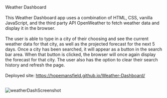 Weather Dashboard
<br/>
<br/>
This Weather Dashboard app uses a combination of HTML, CSS, vanilla JavaScript, and the third party API OpenWeather to fetch weather data and display it in the browser.
<br/>
<br/>
The user is able to type in a city of their choosing and see the current weather data for that city, as well as the projected forecast for the next 5 days. Once a city has been searched, it will appear as a button in the search bar area. When that button is clicked, the browser will once again display the forecast for that city. The user also has the option to clear their search history and refresh the page. 
<br/>
<br/>
Deployed site: https://hopemansfield.github.io/Weather-Dashboard/
<br/>
<br/>

![weatherDashScreenshot](https://user-images.githubusercontent.com/116748007/213307915-76f567a9-1928-4de6-8a80-7dbcf3898d7d.png)
